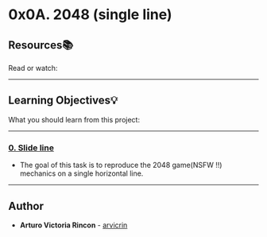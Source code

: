 # 0x0A. 2048 (single line)

## Resources:books:
Read or watch:

---
## Learning Objectives:bulb:
What you should learn from this project:

---

### [0. Slide line](./0-slide_line.c)
* The goal of this task is to reproduce the 2048 game(NSFW !!) mechanics on a single horizontal line.

---

## Author
* **Arturo Victoria Rincon** - [arvicrin](https://github.com/arvicrin)